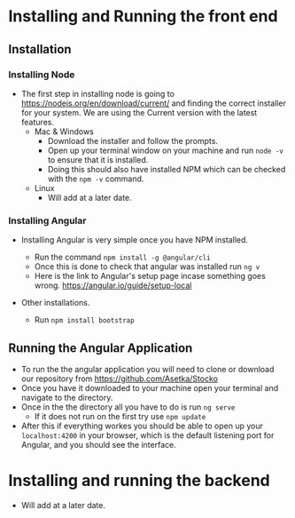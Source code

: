 # Installing and Running the front end
## Installation

### Installing Node
* The first step in installing node is going to https://nodejs.org/en/download/current/ and finding the correct installer for your system. We are using the Current version with the latest features.  
    * Mac & Windows
        * Download the installer and follow the prompts.  
        * Open up your terminal window on your machine and run ```node -v``` to ensure that it is installed.
        * Doing this should also have installed NPM which can be checked with the ```npm -v``` command.  
    * Linux
        * Will add at a later date. 

### Installing Angular
* Installing Angular is very simple once you have NPM installed. 
    * Run the command ``` npm install -g @angular/cli ```
    * Once this is done to check that angular was installed run ```ng v```
    * Here is the link to Angular's setup page incase something goes wrong.  https://angular.io/guide/setup-local

* Other installations.
    * Run ```npm install bootstrap```
## Running the Angular Application
* To run the the angular application you will need to clone or download our repository from https://github.com/Asetka/Stocko 
* Once you have it downloaded to your machine open your terminal and navigate to the directory.  
* Once in the the directory all you have to do is run ```ng serve```
    * If it does not run on the first try use ```npm update``` 
* After this if everything workes you should be able to open up your ```localhost:4200``` in your browser,  which is the default listening port for Angular, and you should see the interface.  


# Installing and running the backend

* Will add at a later date. 
